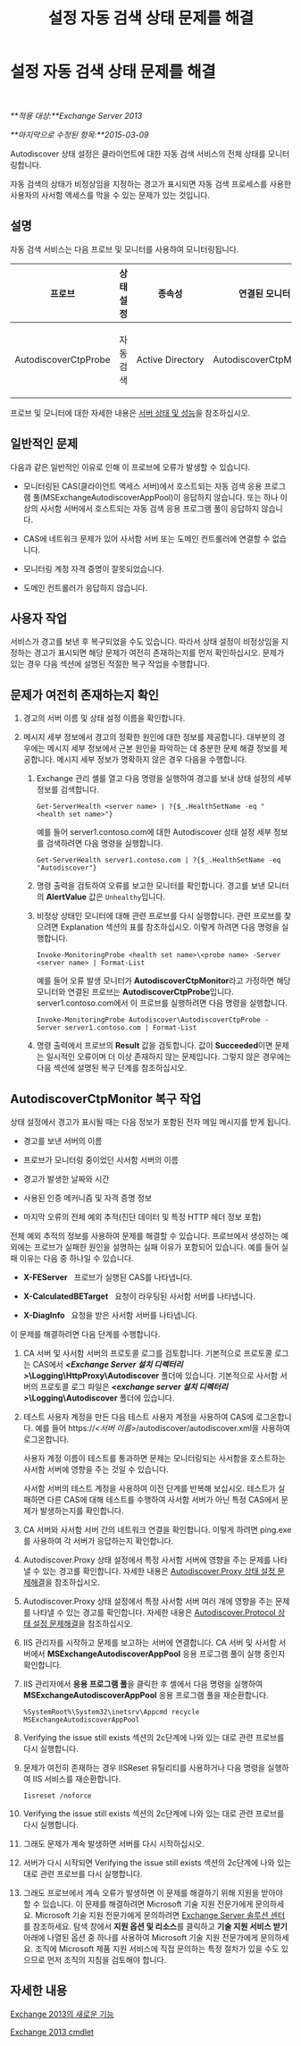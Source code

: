 ﻿---
title: 설정 자동 검색 상태 문제를 해결
TOCTitle: 설정 자동 검색 상태 문제를 해결
ms:assetid: bc933621-df73-4d1d-bdef-825b98be8e09
ms:mtpsurl: https://technet.microsoft.com/ko-kr/library/ms.exch.scom.autodiscover(v=EXCHG.150)
ms:contentKeyID: 53275583
ms.date: 03/06/2017
mtps_version: v=EXCHG.150
ms.translationtype: MT
---

# 설정 자동 검색 상태 문제를 해결

 

_**적용 대상:**Exchange Server 2013_

_**마지막으로 수정된 항목:**2015-03-09_

Autodiscover 상태 설정은 클라이언트에 대한 자동 검색 서비스의 전체 상태를 모니터링합니다.

자동 검색의 상태가 비정상임을 지정하는 경고가 표시되면 자동 검색 프로세스를 사용한 사용자의 사서함 액세스를 막을 수 있는 문제가 있는 것입니다.

## 설명

자동 검색 서비스는 다음 프로브 및 모니터를 사용하여 모니터링됩니다.


<table>
<colgroup>
<col style="width: 25%" />
<col style="width: 25%" />
<col style="width: 25%" />
<col style="width: 25%" />
</colgroup>
<thead>
<tr class="header">
<th>프로브</th>
<th>상태 설정</th>
<th>종속성</th>
<th>연결된 모니터</th>
</tr>
</thead>
<tbody>
<tr class="odd">
<td><p>AutodiscoverCtpProbe</p></td>
<td><p>자동 검색</p></td>
<td><p>Active Directory</p></td>
<td><p>AutodiscoverCtpMonitor</p></td>
</tr>
</tbody>
</table>


프로브 및 모니터에 대한 자세한 내용은 [서버 상태 및 성능](https://technet.microsoft.com/ko-kr/library/jj150551\(v=exchg.150\))을 참조하십시오.

## 일반적인 문제

다음과 같은 일반적인 이유로 인해 이 프로브에 오류가 발생할 수 있습니다.

  - 모니터링된 CAS(클라이언트 액세스 서버)에서 호스트되는 자동 검색 응용 프로그램 풀(MSExchangeAutodiscoverAppPool)이 응답하지 않습니다. 또는 하나 이상의 사서함 서버에서 호스트되는 자동 검색 응용 프로그램 풀이 응답하지 않습니다.

  - CAS에 네트워크 문제가 있어 사서함 서버 또는 도메인 컨트롤러에 연결할 수 없습니다.

  - 모니터링 계정 자격 증명이 잘못되었습니다.

  - 도메인 컨트롤러가 응답하지 않습니다.

## 사용자 작업

서비스가 경고를 보낸 후 복구되었을 수도 있습니다. 따라서 상태 설정이 비정상임을 지정하는 경고가 표시되면 해당 문제가 여전히 존재하는지를 먼저 확인하십시오. 문제가 있는 경우 다음 섹션에 설명된 적절한 복구 작업을 수행합니다.

## 문제가 여전히 존재하는지 확인

1.  경고의 서버 이름 및 상태 설정 이름을 확인합니다.

2.  메시지 세부 정보에서 경고의 정확한 원인에 대한 정보를 제공합니다. 대부분의 경우에는 메시지 세부 정보에서 근본 원인을 파악하는 데 충분한 문제 해결 정보를 제공합니다. 메시지 세부 정보가 명확하지 않은 경우 다음을 수행합니다.
    
    1.  Exchange 관리 셸를 열고 다음 명령을 실행하여 경고를 보내 상태 설정의 세부 정보를 검색합니다.
        
            Get-ServerHealth <server name> | ?{$_.HealthSetName -eq "<health set name>"}
        
        예를 들어 server1.contoso.com에 대한 Autodiscover 상태 설정 세부 정보를 검색하려면 다음 명령을 실행합니다.
        
            Get-ServerHealth server1.contoso.com | ?{$_.HealthSetName -eq "Autodiscover"}
    
    2.  명령 출력을 검토하여 오류를 보고한 모니터를 확인합니다. 경고를 보낸 모니터의 **AlertValue** 값은 `Unhealthy`입니다.
    
    3.  비정상 상태인 모니터에 대해 관련 프로브를 다시 실행합니다. 관련 프로브를 찾으려면 Explanation 섹션의 표를 참조하십시오. 이렇게 하려면 다음 명령을 실행합니다.
        
            Invoke-MonitoringProbe <health set name>\<probe name> -Server <server name> | Format-List
        
        예를 들어 오류 발생 모니터가 **AutodiscoverCtpMonitor**라고 가정하면 해당 모니터와 연결된 프로브는 **AutodiscoverCtpProbe**입니다. server1.contoso.com에서 이 프로브를 실행하려면 다음 명령을 실행합니다.
        
            Invoke-MonitoringProbe Autodiscover\AutodiscoverCtpProbe -Server server1.contoso.com | Format-List
    
    4.  명령 출력에서 프로브의 **Result** 값을 검토합니다. 값이 **Succeeded**이면 문제는 일시적인 오류이며 더 이상 존재하지 않는 문제입니다. 그렇지 않은 경우에는 다음 섹션에 설명된 복구 단계를 참조하십시오.

## AutodiscoverCtpMonitor 복구 작업

상태 설정에서 경고가 표시될 때는 다음 정보가 포함된 전자 메일 메시지를 받게 됩니다.

  - 경고를 보낸 서버의 이름

  - 프로브가 모니터링 중이었던 사서함 서버의 이름

  - 경고가 발생한 날짜와 시간

  - 사용된 인증 메커니즘 및 자격 증명 정보

  - 마지막 오류의 전체 예외 추적(진단 데이터 및 특정 HTTP 헤더 정보 포함)

전체 예외 추적의 정보를 사용하여 문제를 해결할 수 있습니다. 프로브에서 생성하는 예외에는 프로브가 실패한 원인을 설명하는 실패 이유가 포함되어 있습니다. 예를 들어 실패 이유는 다음 중 하나일 수 있습니다.

  - **X-FEServer**   프로브가 실행된 CAS를 나타냅니다.

  - **X-CalculatedBETarget**   요청이 라우팅된 사서함 서버를 나타냅니다.

  - **X-DiagInfo**   요청을 받은 사서함 서버를 나타냅니다.

이 문제를 해결하려면 다음 단계를 수행합니다.

1.  CA 서버 및 사서함 서버의 프로토콜 로그를 검토합니다. 기본적으로 프로토콜 로그는 CAS에서 ***\<Exchange Server 설치 디렉터리\>*\\Logging\\HttpProxy\\Autodiscover** 폴더에 있습니다. 기본적으로 사서함 서버의 프로토콜 로그 파일은 ***\<exchange server 설치 디렉터리\>*\\Logging\\Autodiscover** 폴더에 있습니다.

2.  테스트 사용자 계정을 만든 다음 테스트 사용자 계정을 사용하여 CAS에 로그온합니다. 예를 들어 https://*\<서버 이름\>*/autodiscover/autodiscover.xml을 사용하여 로그온합니다.
    
    사용자 계정 이름이 테스트를 통과하면 문제는 모니터링되는 사서함을 호스트하는 사서함 서버에 영향을 주는 것일 수 있습니다.
    
    사서함 서버의 테스트 계정을 사용하여 이전 단계를 반복해 보십시오. 테스트가 실패하면 다른 CAS에 대해 테스트를 수행하여 사서함 서버가 아닌 특정 CAS에서 문제가 발생하는지를 확인합니다.

3.  CA 서버와 사서함 서버 간의 네트워크 연결을 확인합니다. 이렇게 하려면 ping.exe를 사용하여 각 서버가 응답하는지 확인합니다.

4.  Autodiscover.Proxy 상태 설정에서 특정 사서함 서버에 영향을 주는 문제를 나타낼 수 있는 경고를 확인합니다. 자세한 내용은 [Autodiscover.Proxy 상태 설정 문제해결](troubleshooting-autodiscover-proxy-health-set.md)을 참조하십시오.

5.  Autodiscover.Proxy 상태 설정에서 특정 사서함 서버 여러 개에 영향을 주는 문제를 나타낼 수 있는 경고를 확인합니다. 자세한 내용은 [Autodiscover.Protocol 상태 설정 문제해결](troubleshooting-autodiscover-protocol-health-set.md)을 참조하십시오.

6.  IIS 관리자를 시작하고 문제를 보고하는 서버에 연결합니다. CA 서버 및 사서함 서버에서 **MSExchangeAutodiscoverAppPool** 응용 프로그램 풀이 실행 중인지 확인합니다.

7.  IIS 관리자에서 **응용 프로그램 풀**을 클릭한 후 셸에서 다음 명령을 실행하여 **MSExchangeAutodiscoverAppPool** 응용 프로그램 풀을 재순환합니다.
    
        %SystemRoot%\System32\inetsrv\Appcmd recycle MSExchangeAutodiscoverAppPool

8.  Verifying the issue still exists 섹션의 2c단계에 나와 있는 대로 관련 프로브를 다시 실행합니다.

9.  문제가 여전히 존재하는 경우 IISReset 유틸리티를 사용하거나 다음 명령을 실행하여 IIS 서비스를 재순환합니다.
    
        Iisreset /noforce

10. Verifying the issue still exists 섹션의 2c단계에 나와 있는 대로 관련 프로브를 다시 실행합니다.

11. 그래도 문제가 계속 발생하면 서버를 다시 시작하십시오.

12. 서버가 다시 시작되면 Verifying the issue still exists 섹션의 2c단계에 나와 있는 대로 관련 프로브를 다시 실행합니다.

13. 그래도 프로브에서 계속 오류가 발생하면 이 문제를 해결하기 위해 지원을 받아야 할 수 있습니다. 이 문제를 해결하려면 Microsoft 기술 지원 전문가에게 문의하세요. Microsoft 기술 지원 전문가에게 문의하려면 [Exchange Server 솔루션 센터](https://go.microsoft.com/fwlink/p/?linkid=180809)를 참조하세요. 탐색 창에서 **지원 옵션 및 리소스**를 클릭하고 **기술 지원 서비스 받기** 아래에 나열된 옵션 중 하나를 사용하여 Microsoft 기술 지원 전문가에게 문의하세요. 조직에 Microsoft 제품 지원 서비스에 직접 문의하는 특정 절차가 있을 수도 있으므로 먼저 조직의 지침을 검토해야 합니다.

## 자세한 내용

[Exchange 2013의 새로운 기능](https://technet.microsoft.com/ko-kr/library/jj150540\(v=exchg.150\))

[Exchange 2013 cmdlet](https://technet.microsoft.com/ko-kr/library/bb124413\(v=exchg.150\))

